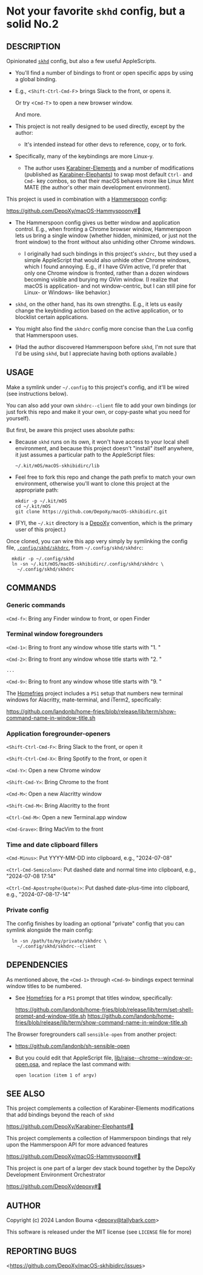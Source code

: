 Not your favorite `skhd` config, but a solid No.2
=================================================

## DESCRIPTION

  Opinionated [`skhd`](https://github.com/koekeishiya/skhd) config,
  but also a few useful AppleScripts.

  - You'll find a number of bindings to front or open specific apps
    by using a global binding.

  - E.g., &lt;`Shift-Ctrl-Cmd-F`&gt; brings Slack to the front,
    or opens it.

    Or try &lt;`Cmd-T`&gt; to open a new browser window.

    And more.

  - This project is not really designed to be used directly,
    except by the author:

    - It's intended instead for other devs to reference, copy, or to fork.

  - Specifically, many of the keybindings are more Linux-y.

    - The author uses
      [Karabiner-Elements](https://karabiner-elements.pqrs.org/)
      and a number of modifications (published as
      [Karabiner-Elephants](https://github.com/DepoXy/Karabiner-Elephants))
      to swap most default `Ctrl-` and `Cmd-` key combos, so that
      their macOS behaves more like Linux Mint MATE (the author's
      other main development environment).

  This project is used in combination with a
  [Hammerspoon](https://www.hammerspoon.org/) config:

  https://github.com/DepoXy/macOS-Hammyspoony#🥄

  - The Hammerspoon config gives us better window and application
    control. E.g., when fronting a Chrome browser window, Hammerspoon
    lets us bring a single window (whether hidden, minimized, or just
    not the front window) to the front without also unhiding other
    Chrome windows.

    - I originally had such bindings in this project's `skhdrc`, but
      they used a simple AppleScript that would also unhide other
      Chrome windows, which I found annoying. E.g., if I have GVim
      active, I'd prefer that only one Chrome window is fronted,
      rather than a dozen windows becoming visible and burying my
      GVim window. (I realize that macOS is application- and not
      window-centric, but I can still pine for Linux- or Windows-
      like behavior.)

  - `skhd`, on the other hand, has its own strengths. E.g., it lets us
    easily change the keybinding action based on the active application,
    or to blocklist certain applications.

  - You might also find the `skhdrc` config more concise than the
    Lua config that Hammerspoon uses.

  - (Had the author discovered Hammerspoon before `skhd`, I'm not
    sure that I'd be using `skhd`, but I appreciate having both
    options available.)

## USAGE

  Make a symlink under `~/.config` to this project's config,
  and it'll be wired (see instructions below).

  You can also add your own `skhdrc--client` file to add
  your own bindings (or just fork this repo and make it
  your own, or copy-paste what you need for yourself).

  But first, be aware this project uses absolute paths:

  - Because `skhd` runs on its own, it won't have access to your
    local shell environment, and because this project doesn't
    "install" itself anywhere, it just assumes a particular
    path to the AppleScript files:

        ~/.kit/mOS/macOS-skhibidirc/lib

  - Feel free to fork this repo and change the path prefix to match
    your own environment, otherwise you'll want to clone this project
    at the appropriate path:

        mkdir -p ~/.kit/mOS
        cd ~/.kit/mOS
        git clone https://github.com/DepoXy/macOS-skhibidirc.git

  - (FYI, the `~/.kit` directory is a [DepoXy](https://github.com/DepoXy/depoxy)
    convention, which is the primary user of this project.)

  Once cloned, you can wire this app very simply by symlinking
  the config file, [`.config/skhd/skhdrc`](.config/skhd/skhdrc),
  from `~/.config/skhd/skhdrc`:

      mkdir -p ~/.config/skhd
      ln -sn ~/.kit/mOS/macOS-skhibidirc/.config/skhd/skhdrc \
        ~/.config/skhd/skhdrc

## COMMANDS

### Generic commands

  `<Cmd-f>`: Bring any Finder window to front, or open Finder

### Terminal window foregrounders

  `<Cmd-1>`: Bring to front any window whose title starts with "1. "

  `<Cmd-2>`: Bring to front any window whose title starts with "2. "

    ...

  `<Cmd-9>`: Bring to front any window whose title starts with "9. "

  The [Homefries](https://github.com/landonb/home-fries) project
  includes a `PS1` setup that numbers new terminal windows for
  Alacritty, mate-terminal, and iTerm2, specifically:

  https://github.com/landonb/home-fries/blob/release/lib/term/show-command-name-in-window-title.sh

### Application foregrounder-openers

  `<Shift-Ctrl-Cmd-F>`: Bring Slack to the front, or open it

  `<Shift-Ctrl-Cmd-X>`: Bring Spotify to the front, or open it

  `<Cmd-Y>`: Open a new Chrome window

  `<Shift-Cmd-Y>`: Bring Chrome to the front

  `<Cmd-M>`: Open a new Alacritty window

  `<Shift-Cmd-M>`: Bring Alacritty to the front

  `<Ctrl-Cmd-M>`: Open a new Terminal.app window

  `<Cmd-Grave>`: Bring MacVim to the front

### Time and date clipboard fillers

  `<Cmd-Minus>`: Put YYYY-MM-DD into clipboard, e.g., "2024-07-08"

  `<Ctrl-Cmd-Semicolon>`: Put dashed date and normal time into clipboard,
  e.g., "2024-07-08 17:14"

  `<Ctrl-Cmd-Apostrophe(Quote)>`: Put dashed date-plus-time into clipboard,
  e.g., "2024-07-08-17-14"

### Private config

  The config finishes by loading an optional "private" config
  that you can symlink alongside the main config:

      ln -sn /path/to/my/private/skhdrc \
        ~/.config/skhd/skhdrc--client

## DEPENDENCIES

  As mentioned above, the `<Cmd-1>` through `<Cmd-9>` bindings expect
  terminal window titles to be numbered.

  - See [Homefries](https://github.com/landonb/home-fries) for a
    `PS1` prompt that titles window, specifically:

    https://github.com/landonb/home-fries/blob/release/lib/term/set-shell-prompt-and-window-title.sh
    https://github.com/landonb/home-fries/blob/release/lib/term/show-command-name-in-window-title.sh

  The Browser foregrounders call `sensible-open` from another project:

  - https://github.com/landonb/sh-sensible-open

  - But you could edit that AppleScript file,
    [lib/raise--chrome--window-or-open.osa](lib/raise--chrome--window-or-open.osa),
    and replace the last command with:

        open location (item 1 of argv)

## SEE ALSO

  This project complements a collection of Karabiner-Elements
  modifications that add bindings beyond the reach of `skhd`

  https://github.com/DepoXy/Karabiner-Elephants#🐘

  This project complements a collection of Hammerspoon bindings
  that rely upon the Hammerspoon API for more advanced features

  https://github.com/DepoXy/macOS-Hammyspoony#🥄

  This project is one part of a larger dev stack bound together
  by the DepoXy Development Environment Orchestrator

  https://github.com/DepoXy/depoxy#🍯

## AUTHOR

Copyright (c) 2024 Landon Bouma &lt;depoxy@tallybark.com&gt;

This software is released under the MIT license (see `LICENSE` file for more)

## REPORTING BUGS

&lt;https://github.com/DepoXy/macOS-skhibidirc/issues&gt;

